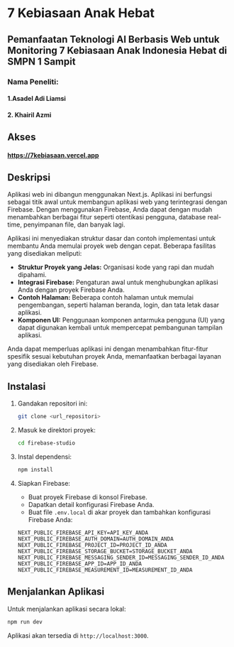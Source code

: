 # 7 Kebiasaan Anak Hebat

## Pemanfaatan Teknologi AI Berbasis Web untuk Monitoring 7 Kebiasaan Anak Indonesia Hebat di SMPN 1 Sampit

### Nama Peneliti:
#### 1.Asadel Adi Liamsi
#### 2. Khairil Azmi

## Akses
#### https://7kebiasaan.vercel.app

## Deskripsi

Aplikasi web ini dibangun menggunakan Next.js. Aplikasi ini berfungsi sebagai titik awal untuk membangun aplikasi web yang terintegrasi dengan Firebase. Dengan menggunakan Firebase, Anda dapat dengan mudah menambahkan berbagai fitur seperti otentikasi pengguna, database real-time, penyimpanan file, dan banyak lagi.

Aplikasi ini menyediakan struktur dasar dan contoh implementasi untuk membantu Anda memulai proyek web dengan cepat. Beberapa fasilitas yang disediakan meliputi:

*   **Struktur Proyek yang Jelas:** Organisasi kode yang rapi dan mudah dipahami.
*   **Integrasi Firebase:** Pengaturan awal untuk menghubungkan aplikasi Anda dengan proyek Firebase Anda.
*   **Contoh Halaman:** Beberapa contoh halaman untuk memulai pengembangan, seperti halaman beranda, login, dan tata letak dasar aplikasi.
*   **Komponen UI:** Penggunaan komponen antarmuka pengguna (UI) yang dapat digunakan kembali untuk mempercepat pembangunan tampilan aplikasi.

Anda dapat memperluas aplikasi ini dengan menambahkan fitur-fitur spesifik sesuai kebutuhan proyek Anda, memanfaatkan berbagai layanan yang disediakan oleh Firebase.

## Instalasi

1.  Gandakan repositori ini:

    ```bash
    git clone <url_repositori>
    ```

2.  Masuk ke direktori proyek:

    ```bash
    cd firebase-studio
    ```

3.  Instal dependensi:

    ```bash
    npm install
    ```

4.  Siapkan Firebase:

    *   Buat proyek Firebase di konsol Firebase.
    *   Dapatkan detail konfigurasi Firebase Anda.
    *   Buat file `.env.local` di akar proyek dan tambahkan konfigurasi Firebase Anda:

    ```env
    NEXT_PUBLIC_FIREBASE_API_KEY=API_KEY_ANDA
    NEXT_PUBLIC_FIREBASE_AUTH_DOMAIN=AUTH_DOMAIN_ANDA
    NEXT_PUBLIC_FIREBASE_PROJECT_ID=PROJECT_ID_ANDA
    NEXT_PUBLIC_FIREBASE_STORAGE_BUCKET=STORAGE_BUCKET_ANDA
    NEXT_PUBLIC_FIREBASE_MESSAGING_SENDER_ID=MESSAGING_SENDER_ID_ANDA
    NEXT_PUBLIC_FIREBASE_APP_ID=APP_ID_ANDA
    NEXT_PUBLIC_FIREBASE_MEASUREMENT_ID=MEASUREMENT_ID_ANDA
    ```

## Menjalankan Aplikasi

Untuk menjalankan aplikasi secara lokal:

```bash
npm run dev
```

Aplikasi akan tersedia di `http://localhost:3000`.
